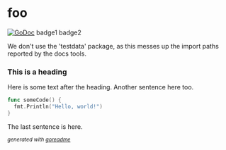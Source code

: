 # foo
[![GoDoc](https://godoc.org/github.com/dmjones/goreadme/parse/foo?status.svg)](https://godoc.org/github.com/dmjones/goreadme/parse/foo)
badge1
badge2

We don't use the 'testdata' package, as this messes up the import paths reported
by the docs tools.

### This is a heading
Here is some text after the heading. Another sentence here too.


```go
func someCode() {
  fmt.Println("Hello, world!")
}
```

The last sentence is here.

<sub>*generated with [goreadme](https://github.com/dmjones/goreadme)*</sub>
